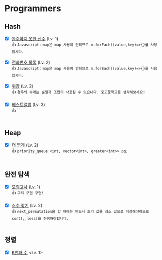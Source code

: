 # Programmers

## Hash

- [x] [완주하지 못한 선수](https://programmers.co.kr/learn/courses/30/lessons/42576) (Lv. 1)<br>
👍 `Javascript` : `map은 map 사용이 안되므로 m.forEach((value,key)=>{}를 사용합시다.` <br><br>
- [x] [전화번호 목록](https://programmers.co.kr/learn/courses/30/lessons/42577) (Lv. 2) <br>
👍 `Javascript` : `map은 map 사용이 안되므로 m.forEach((value,key)=>{}를 사용합시다.` <br><br>
- [x] [위장](https://programmers.co.kr/learn/courses/30/lessons/42578) (Lv. 2) <br>
👍 `경우의 수에는 순열과 조합이 사용될 수 있습니다. 중고등학교를 생각해보세요!` <br><br>
- [x] [베스트앨범](https://programmers.co.kr/learn/courses/30/lessons/42579) (Lv. 3) <br>
👍 `` <br><br>

## Heap
- [x] [더 맵게](https://programmers.co.kr/learn/courses/30/lessons/42626) (Lv. 2)<br>
👍 `priority_queue <int, vector<int>, greater<int>> pq;` <br><br>

## 완전 탐색 
- [x] [모의고사](https://programmers.co.kr/learn/courses/30/lessons/42840) (Lv. 1)<br>
👍 `그저 구현 구현!` <br><br>
- [x] [소수 찾기](https://programmers.co.kr/learn/courses/30/lessons/42839) (Lv. 2)<br>
👍 `next_permutation을 할 때에는 반드시 초기 값을 최소 값으로 지정해야하므로 sort(,,less)를 진행해야합니다.` <br><br>

## 정렬
- [x] [K번째 수](https://programmers.co.kr/learn/courses/30/lessons/42748) <Lv. 1> <br>

